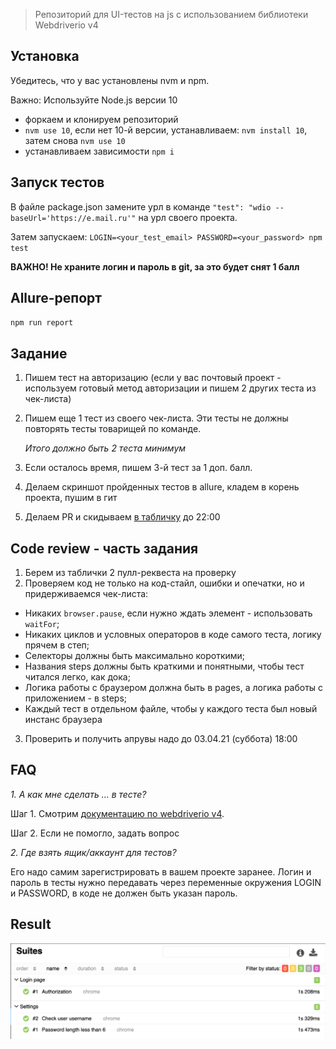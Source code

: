 
> Репозиторий для UI-тестов на js с использованием библиотеки Webdriverio v4

## Установка
Убедитесь, что у вас установлены nvm и npm.

Важно: Используйте Node.js версии 10

- форкаем и клонируем репозиторий
- `nvm use 10`, если нет 10-й версии, устанавливаем: `nvm install 10`, затем снова `nvm use 10`
- устанавливаем зависимости `npm i`


## Запуск тестов

В файле package.json замените урл в команде `"test": "wdio --baseUrl='https://e.mail.ru'"` на урл своего проекта.

Затем запускаем:
`LOGIN=<your_test_email> PASSWORD=<your_password> npm test`

**ВАЖНО! Не храните логин и пароль в git, за это будет снят 1 балл**

## Allure-репорт

`npm run report`

## Задание

1. Пишем тест на авторизацию (если у вас почтовый проект - используем готовый метод авторизации и пишем 2 других теста из чек-листа)
2. Пишем еще 1 тест из своего чек-листа. Эти тесты не должны повторять тесты товарищей по команде.
   
    _Итого должно быть 2 теста минимум_

3. Если осталось время, пишем 3-й тест за 1 доп. балл.
4. Делаем скриншот пройденных тестов в allure, кладем в корень проекта, пушим в гит
5. Делаем PR и скидываем [в табличку](https://docs.google.com/spreadsheets/d/13t-CSrqfBMBnW5bBChrp8aUeKhqrR6aNroziT_fvloE/edit#gid=1621448278) до 22:00

## Code review - часть задания
1. Берем из таблички 2 пулл-реквеста на проверку
2. Проверяем код не только на код-стайл, ошибки и опечатки, но и придерживаемся чек-листа:
- Никаких `browser.pause`, если нужно ждать элемент - использовать `waitFor`;
- Никаких циклов и условных операторов в коде самого теста, логику прячем в степ;
- Селекторы должны быть максимально короткими;
- Названия steps должны быть краткими и понятными, чтобы тест читался легко, как дока;
- Логика работы с браузером должна быть в pages, а логика работы с приложением - в steps;
- Каждый тест в отдельном файле, чтобы у каждого теста был новый инстанс браузера
3. Проверить и получить апрувы надо до 03.04.21 (суббота) 18:00

## FAQ
*1. А как мне сделать ... в тесте?*

Шаг 1. Смотрим [документацию по webdriverio v4](http://v4.webdriver.io/api.html). 

Шаг 2. Если не помогло, задать вопрос

*2. Где взять ящик/аккаунт для тестов?*

Его надо самим зарегистрировать в вашем проекте заранее. Логин и пароль в тесты нужно передавать через переменные окружения LOGIN и PASSWORD, в коде не должен быть указан пароль.

## Result

![result](assets/result.png)
